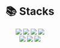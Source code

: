 <div align=center><h1>📚 Stacks</h1></div>

<div align=center>
  <img src="https://img.shields.io/badge/Kotlin-7F52FF?style=for-the-badge&logo=Kotlin&logoColor=white">
  <img src="https://img.shields.io/badge/JAVA-007396?style=for-the-badge&logo=JAVA&logoColor=white">
  <img src="https://img.shields.io/badge/C-A8B9CC?style=for-the-badge&logo=c&logoColor=white">
  <!-- <img src="https://img.shields.io/badge/C%23-239120?style=for-the-badge&logo=C sharp&logoColor=white"> -->
  <img src="https://img.shields.io/badge/Python-3776AB?style=for-the-badge&logo=python&logoColor=white"> 
  <br>
  
  <img src="https://img.shields.io/badge/firebase-003545?style=for-the-badge&logo=firebase&logoColor=white">
  <img src="https://img.shields.io/badge/mysql-4479A1?style=for-the-badge&logo=mysql&logoColor=white">
  <img src="https://img.shields.io/badge/mariaDB-003545?style=for-the-badge&logo=mariaDB&logoColor=white">
  <br>
  <br><br>
  
<!--
</div>

<br>

<div align=center><h1>✒️ Stats</h1></div>

<div align=center> 
 
  ![jj's GitHub stats](https://github-readme-stats.vercel.app/api?username=jsh1304&show_icons=true&theme=dracula)
  
</div>
-->  

 
 


